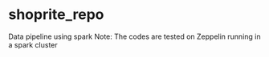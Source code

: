 # shoprite_repo
Data pipeline using spark
Note: The codes are tested on Zeppelin running in a spark cluster

